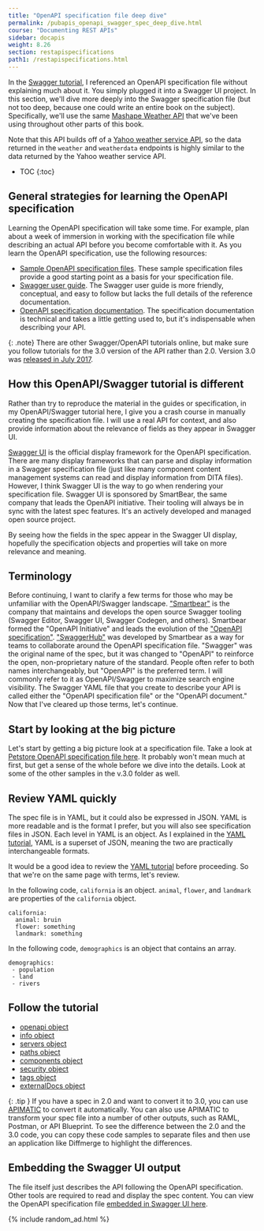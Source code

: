 ```yaml
---
title: "OpenAPI specification file deep dive"
permalink: /pubapis_openapi_swagger_spec_deep_dive.html
course: "Documenting REST APIs"
sidebar: docapis
weight: 8.26
section: restapispecifications
path1: /restapispecifications.html
---
```


In the [Swagger tutorial](pubapis_swagger.html), I referenced an OpenAPI specification file without explaining much about it. You simply plugged  it into a Swagger UI project. In this section, we'll dive more deeply into the Swagger specification file (but not too deep, because one could write an entire book on the subject). Specifically, we'll use the same [Mashape Weather API](https://market.mashape.com/fyhao/weather-13) that we've been using throughout other parts of this book.

Note that this API builds off of a [Yahoo weather service API](https://developer.yahoo.com/weather/documentation.html), so the data returned in the `weather` and `weatherdata` endpoints is highly similar to the data returned by the Yahoo weather service API.

* TOC
{:toc}

## General strategies for learning the OpenAPI specification

Learning the OpenAPI specification will take some time. For example, plan about a week of immersion in working with the specification file while describing an actual API before you become comfortable with it. As you learn the OpenAPI specification, use the following resources:

* [Sample OpenAPI specification files](https://github.com/OAI/OpenAPI-Specification/tree/master/examples/v3.0). These sample specification files provide a good starting point as a basis for your specification file.
* [Swagger user guide](https://swagger.io/docs/specification/about/). The Swagger user guide is more friendly, conceptual, and easy to follow but lacks the full details of the reference documentation.
* [OpenAPI specification documentation](https://github.com/OAI/OpenAPI-Specification/blob/master/versions/3.0.0.md). The specification documentation is technical and takes a little getting used to, but it's indispensable when describing your API.

{: .note}
There are other Swagger/OpenAPI tutorials online, but make sure you follow tutorials for the 3.0 version of the API rather than 2.0. Version 3.0 was [released in July 2017](https://github.com/OAI/OpenAPI-Specification/blob/master/versions/3.0.0.md#appendix-a-revision-history).

## How this OpenAPI/Swagger tutorial is different

Rather than try to reproduce the material in the guides or specification, in my OpenAPI/Swagger tutorial here, I give you a crash course in manually creating the specification file. I will use a real API for context, and also provide information about the relevance of fields as they appear in Swagger UI.

[Swagger UI](https://github.com/swagger-api/swagger-ui) is the official display framework for the OpenAPI specification. There are many display frameworks that can parse and display information in a Swagger specification file (just like many component content management systems can read and display information from DITA files). However, I think Swagger UI is the way to go when rendering your specification file. Swagger UI is sponsored by SmartBear, the same company that leads the OpenAPI initiative. Their tooling will always be in sync with the latest spec features. It's an actively developed and managed open source project.

By seeing how the fields in the spec appear in the Swagger UI display, hopefully the specification objects and properties will take on more relevance and meaning.

## Terminology

Before continuing, I want to clarify a few terms for those who may be unfamiliar with the OpenAPI/Swagger landscape. ["Smartbear"](https://smartbear.com/) is the company that maintains and develops the open source Swagger tooling (Swagger Editor, Swagger UI, Swagger Codegen, and others). Smartbear formed the "OpenAPI Initiative" and leads the evolution of the ["OpenAPI specification"](https://github.com/OAI/OpenAPI-Specification/). ["SwaggerHub"](https://swaggerhub.com/) was developed by Smartbear as a way for teams to collaborate around the OpenAPI specification file. "Swagger" was the original name of the spec, but it was changed to "OpenAPI" to reinforce the open, non-proprietary nature of the standard. People often refer to both names interchangeably, but "OpenAPI" is the preferred term. I will commonly refer to it as OpenAPI/Swagger to maximize search engine visibility. The Swagger YAML file that you create to describe your API is called either the "OpenAPI specification file" or the "OpenAPI document." Now that I've cleared up those terms, let's continue.

## Start by looking at the big picture

Let's start by getting a big picture look at a specification file. Take a look at [Petstore OpenAPI specification file here](https://github.com/OAI/OpenAPI-Specification/blob/master/examples/v3.0/petstore.yaml). It probably won't mean much at first, but get a sense of the whole before we dive into the details. Look at some of the other samples in the v.3.0 folder as well.

## Review YAML quickly

The spec file is in YAML, but it could also be expressed in JSON. YAML is more readable and is the format I prefer, but you will also see specification files in JSON. Each level in YAML is an object. As I explained in the [YAML tutorial](pubapis_yaml.html), YAML is a superset of JSON, meaning the two are practically interchangeable formats.

It would be a good idea to review the [YAML tutorial](pubapis_yaml.html) before proceeding. So that we're on the same page with terms, let's review.

In the following code, `california` is an object. `animal`, `flower`, and `landmark` are properties of the `california` object.

```
california:
  animal: bruin
  flower: something
  landmark: something
```

In the following code, `demographics` is an object that contains an array.

```
demographics:
 - population
 - land
 - rivers
```

## Follow the tutorial

* [openapi object](pubapis_openapi_step1_openapi_object.html)
* [info object](pubapis_openapi_step1_openapi_info_object.html)
* [servers object](pubapis_openapi_step1_openapi_servers_object)
* [paths object](pubapis_openapi_step1_openapi_paths_object.html)
* [components object](pubapis_openapi_step1_openapi_components_object.html)
* [security object](pubapis_openapi_step1_openapi_security_object.html)
* [tags object](pubapis_openapi_step1_openapi_tags_object.html)
* [externalDocs object](pubapis_openapi_step1_openapi_external_docs_object.html)

{: .tip }
If you have a spec in 2.0 and want to convert it to 3.0, you can use [APIMATIC](https://apimatic.io/transformer) to convert it automatically. You can also use APIMATIC to transform your spec file into a number of other outputs, such as RAML, Postman, or API Blueprint. To see the difference between the 2.0 and the 3.0 code, you can copy these code samples to separate files and then use an application like Diffmerge to highlight the differences.

## Embedding the Swagger UI output

The file itself just describes the API following the OpenAPI specification. Other tools are required to read and display the spec content. You can view the OpenAPI specification file [embedded in Swagger UI here](pubapis_swagger_embedded.html).


{% include random_ad.html %}
